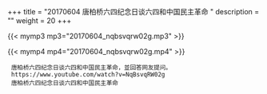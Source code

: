 +++
title = "20170604  唐柏桥六四纪念日谈六四和中国民主革命 "
description = ""
weight = 20
+++

{{< mymp3 mp3="20170604_nqbsvqrw02g.mp3" >}}

{{< mymp4 mp4="20170604_nqbsvqrw02g.mp4" >}}

     唐柏桥六四纪念日谈六四和中国民主革命，並回答网友提问。 
     https://www.youtube.com/watch?v=NqBsvqRW02g 
     唐柏桥六四纪念日谈六四和中国民主革命 
